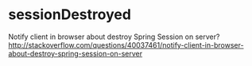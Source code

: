 # sessionDestroyed
Notify client in browser about destroy Spring Session on server?
http://stackoverflow.com/questions/40037461/notify-client-in-browser-about-destroy-spring-session-on-server
